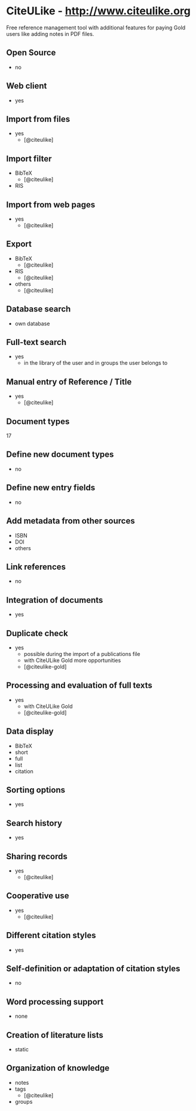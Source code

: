 # CiteULike - http://www.citeulike.org
Free reference management tool with additional features for paying Gold users like adding notes in PDF files.

## Open Source
- no

## Web client
- yes

## Import from files
- yes
    - [@citeulike]

## Import filter
- BibTeX
    - [@citeulike]
- RIS

## Import from web pages
- yes
    - [@citeulike]

## Export
- BibTeX
    - [@citeulike]
- RIS
    - [@citeulike]
- others
    - [@citeulike]

## Database search
- own database

## Full-text search
- yes
    - in the library of the user and in groups the user belongs to

## Manual entry of Reference / Title
- yes
    - [@citeulike]

## Document types
17

## Define new document types
- no

## Define new entry fields
- no

## Add metadata from other sources
- ISBN
- DOI
- others

## Link references
- no

## Integration of documents
- yes

## Duplicate check
- yes
    - possible during the import of a publications file
    - with CiteULike Gold more opportunities
    - [@citeulike-gold]

## Processing and evaluation of full texts
- yes
    - with CiteULike Gold
    - [@citeulike-gold]

## Data display
- BibTeX
- short
- full
- list
- citation

## Sorting options
- yes

## Search history
- yes

## Sharing records
- yes
    - [@citeulike]

## Cooperative use
- yes
    - [@citeulike]

## Different citation styles
- yes

## Self-definition or adaptation of citation styles
- no

## Word processing support
- none

## Creation of literature lists
- static

## Organization of knowledge
- notes
- tags
    - [@citeulike]
- groups

